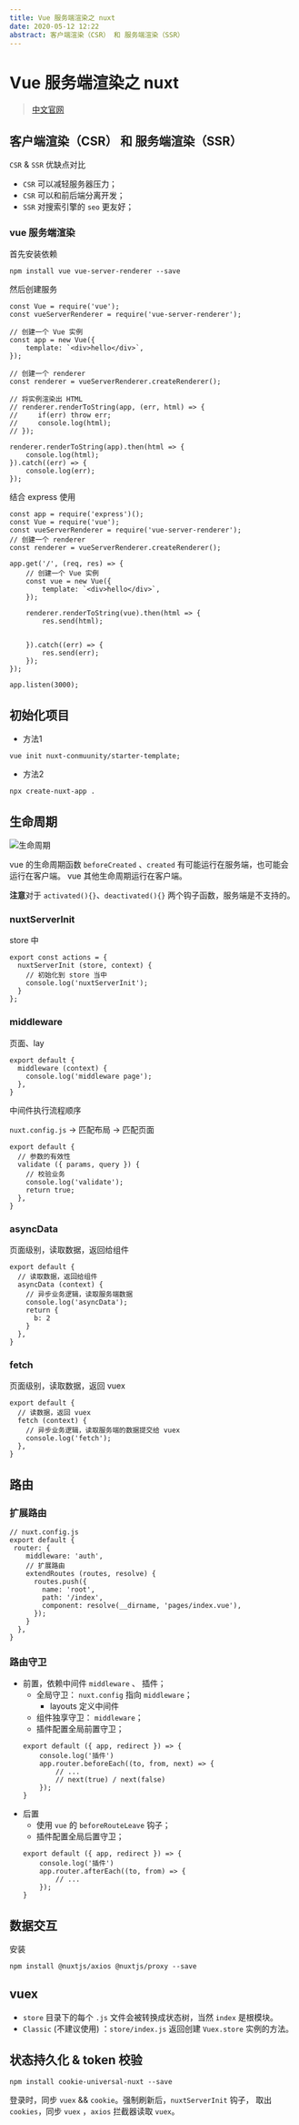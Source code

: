 ```yaml
---
title: Vue 服务端渲染之 nuxt
date: 2020-05-12 12:22
abstract: 客户端渲染（CSR） 和 服务端渲染（SSR）
---
```


# Vue 服务端渲染之 nuxt

> [中文官网](https://www.nuxtjs.cn/guide)

## 客户端渲染（CSR） 和 服务端渲染（SSR）


`CSR` & `SSR` 优缺点对比
- `CSR` 可以减轻服务器压力；
- `CSR` 可以和前后端分离开发；
- `SSR` 对搜索引擎的 `seo` 更友好；


### vue 服务端渲染

首先安装依赖
```
npm install vue vue-server-renderer --save
```

然后创建服务
```
const Vue = require('vue');
const vueServerRenderer = require('vue-server-renderer');

// 创建一个 Vue 实例
const app = new Vue({
    template: `<div>hello</div>`,
});

// 创建一个 renderer
const renderer = vueServerRenderer.createRenderer();

// 将实例渲染出 HTML
// renderer.renderToString(app, (err, html) => {
//     if(err) throw err;
//     console.log(html);
// });

renderer.renderToString(app).then(html => {
    console.log(html);
}).catch((err) => {
    console.log(err);
});
```

结合 express 使用
```
const app = require('express')();
const Vue = require('vue');
const vueServerRenderer = require('vue-server-renderer');
// 创建一个 renderer
const renderer = vueServerRenderer.createRenderer();
    
app.get('/', (req, res) => {
    // 创建一个 Vue 实例
    const vue = new Vue({
        template: `<div>hello</div>`,
    });
    
    renderer.renderToString(vue).then(html => {
        res.send(html);
        
        
    }).catch((err) => {
        res.send(err);
    });
});

app.listen(3000);
```


## 初始化项目

- 方法1
```
vue init nuxt-conmuunity/starter-template;
```
- 方法2
```
npx create-nuxt-app .
```

## 生命周期

![生命周期](/images/WX20201216-113149@2x.png)

vue 的生命周期函数 `beforeCreated` 、`created` 有可能运行在服务端，也可能会运行在客户端。
vue 其他生命周期运行在客户端。

**注意**对于 `activated(){}`、`deactivated(){}` 两个钩子函数，服务端是不支持的。

### nuxtServerInit

store 中
```
export const actions = {
  nuxtServerInit (store, context) {
    // 初始化到 store 当中
    console.log('nuxtServerInit');
  }
};
```

### middleware

页面、lay

```
export default {
  middleware (context) {
    console.log('middleware page');
  },
}
```

中间件执行流程顺序

`nuxt.config.js` -> 匹配布局 -> 匹配页面

```
export default {
  // 参数的有效性
  validate ({ params, query }) {
    // 校验业务
    console.log('validate');
    return true;
  },
}
```

### asyncData

页面级别，读取数据，返回给组件

```
export default {
  // 读取数据，返回给组件
  asyncData (context) {
    // 异步业务逻辑，读取服务端数据
    console.log('asyncData');
    return {
      b: 2
    }
  },
}
```

### fetch

页面级别，读取数据，返回 vuex

```
export default {
  // 读数据，返回 vuex
  fetch (context) {
    // 异步业务逻辑，读取服务端的数据提交给 vuex
    console.log('fetch');
  },
}
```


## 路由

### 扩展路由

```
// nuxt.config.js
export default {
 router: {
    middleware: 'auth',
    // 扩展路由
    extendRoutes (routes, resolve) {
      routes.push({
        name: 'root',
        path: '/index',
        component: resolve(__dirname, 'pages/index.vue'),
      });
    }
  },
}
```

### 路由守卫

- 前置，依赖中间件 `middleware` 、 插件；
    + 全局守卫： `nuxt.config` 指向 `middleware`；
        * layouts 定义中间件
    + 组件独享守卫： `middleware`；
    + 插件配置全局前置守卫；
    ```
    export default ({ app, redirect }) => {
        console.log('插件')
        app.router.beforeEach((to, from, next) => {
            // ...
            // next(true) / next(false)
        });
    }
    ```
- 后置
    + 使用 `vue` 的 `beforeRouteLeave` 钩子；
    + 插件配置全局后置守卫；
    ```
    export default ({ app, redirect }) => {
        console.log('插件')
        app.router.afterEach((to, from) => {
            // ...
        });
    }
    ```

## 数据交互

安装

```
npm install @nuxtjs/axios @nuxtjs/proxy --save
```

## vuex

- `store` 目录下的每个 `.js` 文件会被转换成状态树，当然 `index` 是根模块。
- `Classic` (不建议使用) ：`store/index.js` 返回创建 `Vuex.store` 实例的方法。

## 状态持久化 & token 校验

```
npm install cookie-universal-nuxt --save
```

登录时，同步 `vuex` && `cookie`。强制刷新后，`nuxtServerInit` 钩子，
取出 `cookies`，同步 `vuex` ，`axios` 拦截器读取 `vuex`。
